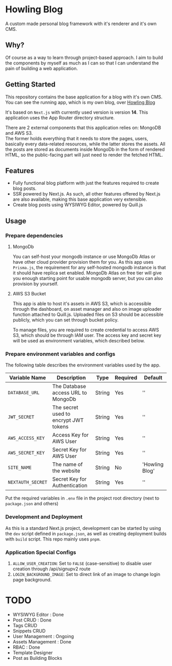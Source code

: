 # Howling Blog

A custom made personal blog framework with it's renderer and it's own CMS.

## Why?

Of course as a way to learn through project-based approach. I aim to build the components by myself as much as I can so that I can understand the pain of building a web application.

## Getting Started

This repository contains the base application for a blog with it's own CMS. You can see the running app, which is my own blog, over [Howling Blog](https://blog.howlingmoon.dev)

It's based on `Next.js` with currently used version is version **14**. This application uses the App Router directory structure.

There are 2 external components that this application relies on: MongoDB and AWS S3.  
The former holds everything that it needs to store the pages, users, basically every data-related resources, while the latter stores the assets. All the posts are stored as documents inside MongoDb in the form of rendered HTML, so the public-facing part will just need to render the fetched HTML.

## Features

-   Fully functional blog platform with just the features required to create blog posts.
-   SSR powered by Next.js. As such, all other features offered by Next.js are also available, making this base application very extensible.
-   Create blog posts using WYSIWYG Editor, powered by Quill.js

## Usage

### Prepare dependencies

1. MongoDb

    You can self-host your mongodb instance or use MongoDb Atlas or have other cloud provider provision them for you. As this app uses `Prisma.js`, the requirement for any self-hosted mongodb instance is that it should have replica set enabled. MongoDb Atlas on free tier will give you enough starting point for usable mongodb server, but you can also provision by yourself.

2. AWS S3 Bucket

    This app is able to host it's assets in AWS S3, which is accessible through the dashboard, on asset manager and also on image uploader function attached to Quill.js. Uploaded files on S3 should be accessible publicly, which you can set through bucket policy.

    To manage files, you are required to create credential to access AWS S3, which should be through IAM user. The access key and secret key will be used as environment variables, which described below.

### Prepare environment variables and configs

The following table describes the environment variables used by the app.

| Variable Name     | Description                           | Type   | Required | Default        |
| ----------------- | ------------------------------------- | ------ | -------- | -------------- |
| `DATABASE_URL`    | The Database access URL to MongoDb    | String | Yes      | ''             |
| `JWT_SECRET`      | The secret used to encrypt JWT tokens | String | Yes      | ''             |
| `AWS_ACCESS_KEY`  | Access Key for AWS User               | String | Yes      | ''             |
| `AWS_SECRET_KEY`  | Secret Key for AWS User               | String | Yes      | ''             |
| `SITE_NAME`       | The name of the website               | String | No       | 'Howling Blog' |
| `NEXTAUTH_SECRET` | Secret Key for Authentication         | String | Yes      | ''             |

Put the required variables in `.env` file in the project root directory (next to `package.json` and others)

### Development and Deployment

As this is a standard Next.js project, development can be started by using the `dev` script defined in `package.json`, as well as creating deployment builds with `build` script. This repo mainly uses `pnpm`.

### Application Special Configs

1. `ALLOW_USER_CREATION`: Set to `FALSE` (case-sensitive) to disable user creation through /api/signupv2 route
2. `LOGIN_BACKGROUND_IMAGE`: Set to direct link of an image to change login page background.

# TODO

-   WYSIWYG Editor : Done
-   Post CRUD : Done
-   Tags CRUD
-   Snippets CRUD
-   User Management : Ongoing
-   Assets Management : Done
-   RBAC : Done
-   Template Designer
-   Post as Building Blocks
